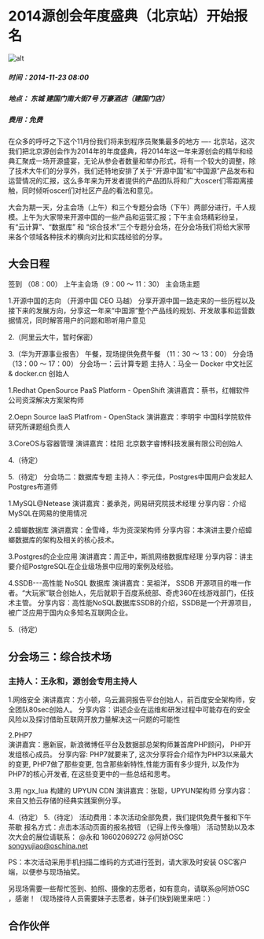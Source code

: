 # 2014源创会年度盛典（北京站）开始报名

![alt](http://resource.docker.cn/oschina-2014.jpg)

##### 时间：2014-11-23 08:00
##### 地点： 东城 建国门南大街7号 万豪酒店（建国门店）
##### 费用：免费


在众多的呼吁之下这个11月份我们将来到程序员聚集最多的地方 —- 北京站，这次我们把北京源创会作为2014年的年度盛典，将2014年这一年来源创会的精华和经典汇聚成一场开源盛宴，无论从参会者数量和举办形式，将有一个较大的调整，除了技术大牛们的分享外，我们还特地安排了关于“开源中国”和“中国源”产品发布和运营情况的汇报，这么多年来为开发者提供的产品团队将和广大oscer们零距离接触，同时倾听oscer们对社区产品的看法和意见。

大会为期一天，分主会场（上午）和三个专题分会场（下午）两部分进行，千人规模。上午为大家带来开源中国的一些产品和运营汇报；下午主会场精彩纷呈，有“云计算”、“数据库” 和 “综合技术”三个专题分会场，在分会场我们将给大家带来各个领域各种技术的横向对比和实践经验的分享。

## 大会日程
签到 （08：00）
上午主会场（9：00 ～ 11：30）
主会场主题

1.开源中国的志向 （开源中国 CEO 马越）
分享开源中国一路走来的一些历程以及接下来的发展方向，分享这一年来“中国源”整个产品线的规划、开发故事和运营数据情况，同时解答用户的问题和聆听用户意见

2.（阿里云大牛，暂时保密）

3.（华为开源事业报告）
午餐，现场提供免费午餐 （11：30 ～ 13：00）
分会场 （13：00 ～ 17：00）
分会场一：云计算专题 
主持人：马全一 Docker 中文社区 & docker.cn 创始人

1.Redhat OpenSource PaaS Platform - OpenShift
  演讲嘉宾：蔡书，红帽软件公司资深解决方案架构师

2.Oepn Source IaaS Platfrom - OpenStack
  演讲嘉宾：李明宇 中国科学院软件研究所课题组负责人

3.CoreOS与容器管理
  演讲嘉宾：桂阳 北京数字睿博科技发展有限公司创始人

4.（待定）

5.（待定）
分会场二：数据库专题 
主持人：李元佳，Postgres中国用户会发起人Postgres布道师

1.MySQL@Netease
  演讲嘉宾：姜承尧，网易研究院技术经理
  分享内容：介绍MySQL在网易的使用情况

2.蟑螂数据库 
  演讲嘉宾：金雪峰，华为资深架构师
  分享内容：本演讲主要介绍蟑螂数据库的架构及相关的核心技术。

3.Postgres的企业应用 
  演讲嘉宾：周正中，斯凯网络数据库经理
  分享内容：讲主要介绍PostgreSQL在企业级场景中应用的案例及经验。

4.SSDB---高性能 NoSQL 数据库 
  演讲嘉宾：吴祖洋， SSDB 开源项目的唯一作者。“大玩家”联合创始人，先后就职于百度系统部、奇虎360在线游戏部门，任技术主管。
  分享内容：高性能NoSQL数据库SSDB的介绍，SSDB是一个开源项目，被广泛应用于国内众多知名互联网企业。

5.（待定）

## 分会场三：综合技术场 

### 主持人：王永和，源创会专用主持人

1.网络安全 
  演讲嘉宾：方小顿，乌云漏洞报告平台创始人，前百度安全架构师，安全团队80sec创始人。
  分享内容：讲述企业在运维和研发过程中可能存在的安全风险以及探讨借助互联网开放力量解决这一问题的可能性

2.PHP7   
  演讲嘉宾：惠新宸，新浪微博任平台及数据部总架构师兼首席PHP顾问， PHP开发组核心成员。
  分享内容: PHP7就要来了, 这次分享将会介绍作为PHP3以来最大的变更, PHP7做了那些变更, 包含那些新特性,性能方面有多少提升, 以及作为PHP7的核心开发者, 在这些变更中的一些总结和思考。

3.用 ngx_lua 构建的 UPYUN CDN
  演讲嘉宾：张聪，UPYUN架构师
  分享内容：来自又拍云存储的经典实践案例分享。

4.（待定）
5.（待定）
活动费用：本次活动全部免费，我们提供免费午餐和下午茶歇 
报名方式：点击本活动页面的报名按钮 （记得上传头像哦） 
活动赞助以及本次大会的展位请联系： 
@永和 18602069272 
@阿娇OSC songyujiao@oschina.net

PS：本次活动采用手机扫描二维码的方式进行签到，请大家及时安装 OSC客户端，以便参与现场抽奖。

另现场需要一些帮忙签到、拍照、摄像的志愿者，如有意向，请联系@阿娇OSC ，感谢！（现场接待人员需要妹子志愿者，妹子们快到碗里来吧：）

## 合作伙伴

